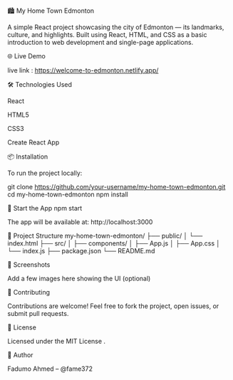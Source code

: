 🏙️ My Home Town Edmonton

A simple React project showcasing the city of Edmonton — its landmarks, culture, and highlights. Built using React, HTML, and CSS as a basic introduction to web development and single-page applications.

🌐 Live Demo

live link : https://welcome-to-edmonton.netlify.app/

🛠️ Technologies Used

React

HTML5

CSS3

Create React App

📦 Installation

To run the project locally:

git clone https://github.com/your-username/my-home-town-edmonton.git
cd my-home-town-edmonton
npm install

🚀 Start the App
npm start


The app will be available at:
http://localhost:3000

📁 Project Structure
my-home-town-edmonton/
├── public/
│   └── index.html
├── src/
│   ├── components/
│   ├── App.js
│   ├── App.css
│   └── index.js
├── package.json
└── README.md

📸 Screenshots

Add a few images here showing the UI (optional)

🤝 Contributing

Contributions are welcome!
Feel free to fork the project, open issues, or submit pull requests.

📄 License

Licensed under the MIT License
.

👤 Author

 Fadumo Ahmed – @fame372
